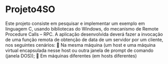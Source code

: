 # Projeto4SO

Este projeto consiste em pesquisar e implementar um exemplo em linguagem C, usando bibliotecas do Windows, do
mecanismo de Remote Procedure Calls – RPC.
A aplicação desenvolvida deverá fazer a invocação de uma função remota de obtenção de data de um servidor por um cliente,
nos seguintes cenários:
 Na mesma máquina (um host e uma máquina virtual encapsulada nesse host ou outra janela de prompt de comando (janela
DOS));
 Em máquinas diferentes (em hosts diferentes)
